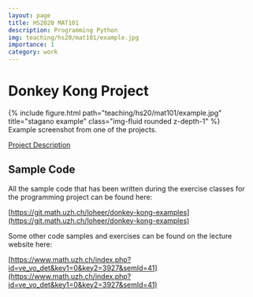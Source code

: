 ```yaml
---
layout: page
title: HS2020 MAT101
description: Programming Python
img: teaching/hs20/mat101/example.jpg
importance: 1
category: work
---
```


# Donkey Kong  Project

<div class="row">
    <div class="col-sm mt-3 mt-md-0">
        {% include figure.html path="teaching/hs20/mat101/example.jpg" title="stagano example" class="img-fluid rounded z-depth-1" %}
    </div>
</div>
<div class="caption">
    Example screenshot from one of the projects.
</div>


<a href="/teaching/hs19/mat101/project_tetris.pdf">Project Description</a>

## Sample Code

All the sample code that has been written during the exercise classes for the
programming project can be found here:

[https://git.math.uzh.ch/loheer/donkey-kong-examples](https://git.math.uzh.ch/loheer/donkey-kong-examples)

Some other code samples and exercises can be found on the lecture website here:

[https://www.math.uzh.ch/index.php?id=ve_vo_det&key1=0&key2=3927&semId=41](https://www.math.uzh.ch/index.php?id=ve_vo_det&key1=0&key2=3927&semId=41)


